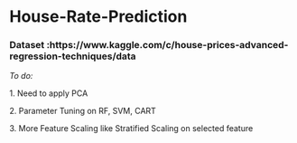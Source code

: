 # House-Rate-Prediction
<h3>Dataset :https://www.kaggle.com/c/house-prices-advanced-regression-techniques/data </h3>
<i>To do: </i>
<p> 1. Need to apply PCA </p>
<p> 2. Parameter Tuning on RF, SVM, CART</p>
<p> 3. More Feature Scaling like Stratified Scaling on selected feature</p>
